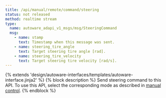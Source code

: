 ```yaml
---
title: /api/manual/remote/command/steering
status: not released
method: realtime stream
type:
  name: autoware_adapi_v1_msgs/msg/SteeringCommand
  msg:
    - name: stamp
      text: Timestamp when this message was sent.
    - name: steering_tire_angle
      text: Target steering tire angle [rad].
    - name: steering_tire_velocity
      text: Target steering tire velocity [rad/s].
---
```


{% extends 'design/autoware-interfaces/templates/autoware-interface.jinja2' %}
{% block description %}
Send steering command to this API.
To use this API, select the corresponding mode as described in [manual control](../../../../../features/manual-control.md).
{% endblock %}
